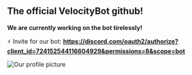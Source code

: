 ## The official VelocityBot github!

**We are currently working on the bot tirelessly!**

⚡ Invite for our bot: **https://discord.com/oauth2/authorize?client_id=724152544116604929&permissions=8&scope=bot**


![Our profile picture](https://cdn.discordapp.com/app-icons/724152544116604929/e05264cccf573bcbe753a939e9bc311c.png?size=1024)

